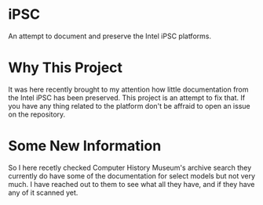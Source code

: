 # iPSC
An attempt to document and preserve the Intel iPSC platforms.

# Why This Project

It was here recently brought to my attention how little documentation from the Intel iPSC has been preserved.
This project is an attempt to fix that.
If you have any thing related to the platform don't be affraid to open an issue on the repository.

# Some New Information

So I here recetly checked Computer History Museum's archive search they currently do have some of the documentation for select models but not very much. 
I have reached out to them to see what all they have, and if they have any of it scanned yet.
